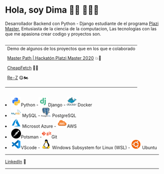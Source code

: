 # Hola, soy Dima 👋🏾 👨🏽‍💻

Desarrollador Backend con Python - Django estudiante de el programa <a href="http://https://platzi.com/blog/conoce-que-es-platzi-master/">Plazi Master</a>, Entusiasta de la ciencia de la computacion, Las tecnologias con las que me apasiona crear codigo y proyectos son. 


<table align="right" width="150" height="155">
  <tr> 
     <td > Demo de algunos de los proyectos que en los que e colaborado 
     <p><a href="https://www.youtube.com/watch?v=eVRFnytvDHE">Master Path | Hackatón Platzi Master 2020</a> 💥🚀</p>
     <p><a href="https://www.youtube.com/watch?v=ylLJ3H1UiCQ/">CheapFetch</a> 🤑🚁</p>
     <p><a href="https://www.youtube.com/watch?v=8oqP7f7T_lc">Re-Z</a> 😋🏍</p>
     </td>
   </tr>
</table>

<li> <img src="https://raw.githubusercontent.com/Dimaps716/Dimaps716/master/python_18894.png" >Python -<img src="https://raw.githubusercontent.com/Dimaps716/Dimaps716/master/file_type_django_icon_130645.png">Django - <img src="https://raw.githubusercontent.com/Dimaps716/Dimaps716/master/docker_original_wordmark_logo_icon_146557.png"> Docker</li> 

<li> <img src="https://raw.githubusercontent.com/Dimaps716/Dimaps716/master/mysql_original_wordmark_logo_icon_146417.png"> MySQL - <img src="https://raw.githubusercontent.com/Dimaps716/Dimaps716/master/postgresql_original_wordmark_logo_icon_146392.png"> PostgreSQL</li>

<li> <img src="https://raw.githubusercontent.com/Dimaps716/Dimaps716/master/file_type_azure_icon_130731.png"> Microsot Azure - <img src="https://raw.githubusercontent.com/Dimaps716/Dimaps716/master/file_type_aws_icon_130732.png">AWS</li>

<li> <img src="https://raw.githubusercontent.com/Dimaps716/Dimaps716/master/postman_logo_icon_144970.png">Potsman -<img src="https://raw.githubusercontent.com/Dimaps716/Dimaps716/master/git_plain_wordmark_logo_icon_146508.png">Git</li>

 <li><img src="https://raw.githubusercontent.com/Dimaps716/Dimaps716/master/file_type_vscode_icon_130084.png">VScode - <img src="https://raw.githubusercontent.com/Dimaps716/Dimaps716/master/linux_original_logo_icon_146433.png"> Windows Subsystem for Linux (WSL) - <img src="https://raw.githubusercontent.com/Dimaps716/Dimaps716/master/OS_Ubuntu_23488.png"> Ubuntu</li>


<hr/>
<p><a href="https://www.linkedin.com/in/dimaps716/">LinkedIn</a> 💼</p>
<hr/>

